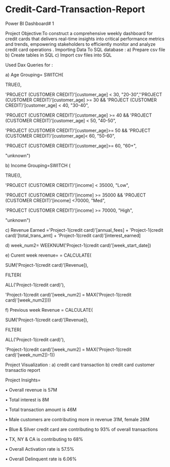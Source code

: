 # Credit-Card-Transaction-Report


Power BI Dashboard# 1

Project Objective:To construct a comprehensive weekly dashboard for credit cards that delivers real-time insights into critical performance metrics and trends, empowering stakeholders to efficiently monitor and analyze credit card operations
.
Importing Data To SQL database : a) Prepare csv file b) Create tables in SQL c) Import csv files into SQL

Used Dax Queries for : 

a)  Age Grouping= SWITCH(

TRUE(),

'PROJECT (CUSTOMER CREDIT)'[customer_age] < 30, "20-30",''PROJECT (CUSTOMER CREDIT)'[customer_age] >= 30 && 'PROJECT (CUSTOMER CREDIT)'[customer_age] < 40, "30-40",

'PROJECT (CUSTOMER CREDIT)'[customer_age] >= 40 && 'PROJECT (CUSTOMER CREDIT)'[customer_age] < 50, "40-50",

'PROJECT (CUSTOMER CREDIT)'[customer_age]>= 50 && 'PROJECT (CUSTOMER CREDIT)'[customer_age]< 60, "50-60",

'PROJECT (CUSTOMER CREDIT)'[customer_age]>= 60, "60+",

"unknown")


b)  Income Grouping=SWITCH (

TRUE(),

'PROJECT (CUSTOMER CREDIT)'[income] < 35000, "Low",

'PROJECT (CUSTOMER CREDIT)'[income] >= 35000 && 'PROJECT (CUSTOMER CREDIT)'[income] <70000, "Med",

'PROJECT (CUSTOMER CREDIT)'[income] >= 70000, "High",

"unknown")


c)  Revenue Earned ='Project-1(credit card)'[annual_fees] + 'Project-1(credit card)'[total_trans_amt] + 'Project-1(credit card)'[interest_earned]


d)  week_num2= WEEKNUM('Project-1(credit card)'[week_start_date])


e)  Curent week revenue= = CALCULATE(

SUM('Project-1(credit card)'[Revenue]),

FILTER(

ALL('Project-1(credit card)'),

'Project-1(credit card)'[week_num2] = MAX('Project-1(credit card)'[week_num2]))) 


f)  Previous week Revenue  = CALCULATE(

SUM('Project-1(credit card)'[Revenue]),

FILTER(

ALL('Project-1(credit card)'),

'Project-1(credit card)'[week_num2] = MAX('Project-1(credit card)'[week_num2])-1))

Project Visualization :  a) credit card transaction    b) credit card customer transactio report

Project Insights=

• Overall revenue is 57M

• Total interest is 8M

• Total transaction amount is 46M 

• Male customers are contributing more in revenue 31M, female 26M

• Blue & Silver credit card are contributing to 93% of overall transactions

• TX, NY & CA is contributing to 68%

• Overall Activation rate is 57.5%

• Overall Delinquent rate is 6.06%

